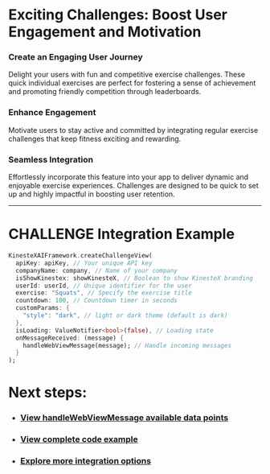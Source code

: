 # Exciting Challenges: Boost User Engagement and Motivation

### **Create an Engaging User Journey**
Delight your users with fun and competitive exercise challenges. These quick individual exercises are perfect for fostering a sense of achievement and promoting friendly competition through leaderboards.

### **Enhance Engagement**
Motivate users to stay active and committed by integrating regular exercise challenges that keep fitness exciting and rewarding.

### **Seamless Integration**
Effortlessly incorporate this feature into your app to deliver dynamic and enjoyable exercise experiences. Challenges are designed to be quick to set up and highly impactful in boosting user retention.

---

# **CHALLENGE Integration Example**

```dart
KinesteXAIFramework.createChallengeView(
  apiKey: apiKey, // Your unique API key
  companyName: company, // Name of your company
  isShowKinestex: showKinesteX, // Boolean to show KinesteX branding
  userId: userId, // Unique identifier for the user
  exercise: "Squats", // Specify the exercise title
  countdown: 100, // Countdown timer in seconds
  customParams: {
    "style": "dark", // light or dark theme (default is dark)
  },
  isLoading: ValueNotifier<bool>(false), // Loading state
  onMessageReceived: (message) {
    handleWebViewMessage(message); // Handle incoming messages
  }
);
```

# Next steps: 
- ### [View handleWebViewMessage available data points](../../data.md)
- ### [View complete code example](../../examples/challenge.md)
- ### [Explore more integration options](../overview.md)
